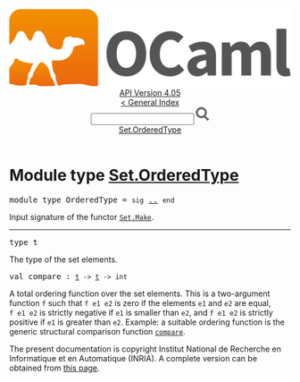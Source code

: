 <!-- ((! set title API !)) ((! set documentation !)) ((! set api !)) ((! set nobreadcrumb !)) -->
<div class="api"><header><nav class="toc brand"><a class="brand" href="https://ocaml.org/"><img src="colour-logo-gray.svg" class="svg" alt="OCaml"></a></nav><nav class="toc"><div class="toc_version"><a href="/docs" id="version-select">API Version 4.05</a></div><a href="index.html">&lt; General Index</a><div class="api_search"><input type="text" name="apisearch" id="api_search" oninput="mySearch(false);" onkeypress="this.oninput();" onclick="this.oninput();" onpaste="this.oninput();">
<img src="search_icon.svg" alt="Search" class="svg" onclick="mySearch(false)"></div>
<div id="search_results"></div><div class="toc_title"><a href="#top">Set.OrderedType</a></div><ul></ul></nav></header>

<h1>Module type <a href="type_Set.OrderedType.html">Set.OrderedType</a></h1>

<pre><span class="keyword">module type</span> OrderedType = <code class="code"><span class="keyword">sig</span></code> <a href="Set.OrderedType.html">..</a> <code class="code"><span class="keyword">end</span></code></pre><div class="info modtype top">
Input signature of the functor <a href="Set.Make.html"><code class="code"><span class="constructor">Set</span>.<span class="constructor">Make</span></code></a>.<br>
</div>
<hr width="100%">

<pre><span id="TYPEt"><span class="keyword">type</span> <code class="type"></code>t</span> </pre>
<div class="info ">
The type of the set elements.<br>
</div>


<pre><span id="VALcompare"><span class="keyword">val</span> compare</span> : <code class="type"><a href="Set.OrderedType.html#TYPEt">t</a> -&gt; <a href="Set.OrderedType.html#TYPEt">t</a> -&gt; int</code></pre><div class="info ">
A total ordering function over the set elements.
          This is a two-argument function <code class="code">f</code> such that
          <code class="code">f&nbsp;e1&nbsp;e2</code> is zero if the elements <code class="code">e1</code> and <code class="code">e2</code> are equal,
          <code class="code">f&nbsp;e1&nbsp;e2</code> is strictly negative if <code class="code">e1</code> is smaller than <code class="code">e2</code>,
          and <code class="code">f&nbsp;e1&nbsp;e2</code> is strictly positive if <code class="code">e1</code> is greater than <code class="code">e2</code>.
          Example: a suitable ordering function is the generic structural
          comparison function <a href="Pervasives.html#VALcompare"><code class="code">compare</code></a>.<br>
</div>
<div class="copyright">The present documentation is copyright Institut National de Recherche en Informatique et en Automatique (INRIA). A complete version can be obtained from <a href="http://caml.inria.fr/pub/docs/manual-ocaml/">this page</a>.</div></div>